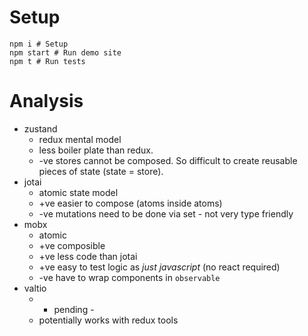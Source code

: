 # Setup
```
npm i # Setup
npm start # Run demo site
npm t # Run tests
```

# Analysis

* zustand
  * redux mental model
  * less boiler plate than redux.
  * -ve stores cannot be composed. So difficult to create reusable pieces of state (state = store).
* jotai
  * atomic state model
  * +ve easier to compose (atoms inside atoms)
  * -ve mutations need to be done via set - not very type friendly
* mobx
  * atomic 
  * +ve composible
  * +ve less code than jotai
  * +ve easy to test logic as _just javascript_ (no react required)
  * -ve have to wrap components in `observable`
* valtio
  * - pending -
  * potentially works with redux tools
